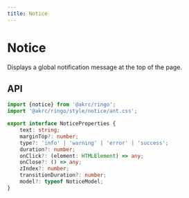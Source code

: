 ```yaml
---
title: Notice
---
```


<script setup>
import Notice from "./demo/Notice.vue"
</script>

# Notice

Displays a global notification message at the top of the page.

<Notice />

## API

```ts
import {notice} from '@akrc/ringo';
import '@akrc/ringo/style/notice/ant.css';
```

```ts
export interface NoticeProperties {
    text: string;
    marginTop?: number;
    type?: 'info' | 'warning' | 'error' | 'success';
    duration?: number;
    onClick?: (element: HTMLElement) => any;
    onClose?: () => any;
    zIndex?: number;
    transitionDuration?: number;
    model?: typeof NoticeModel;
}
```
